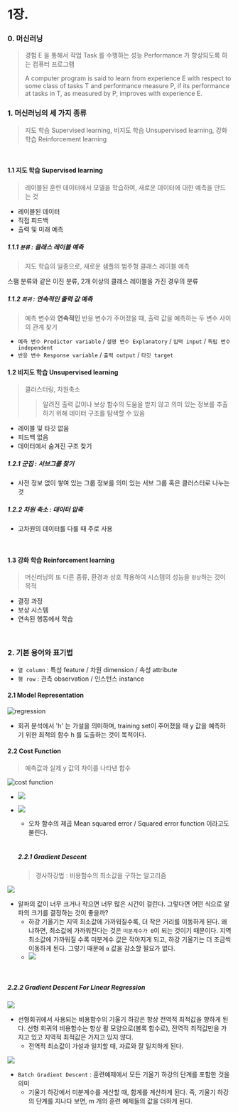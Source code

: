 # 1장. 

### 0. 머신러닝

> 경험 E 을 통해서 작업 Task 를 수행하는 성능 Performance 가 향상되도록 하는 컴퓨터 프로그램
>
> A computer program is said to learn from experience E with respect to some class of tasks T and performance measure P, if its performance at tasks in T, as measured by P, improves with experience E.

### 1. 머신러닝의 세 가지 종류

> 지도 학습 Supervised learning, 비지도 학습 Unsupervised learning, 강화 학습 Reinforcement learning

<br>

#### 1.1 지도 학습 Supervised learning

> 레이블된 훈련 데이터에서 모델을 학습하여, 새로운 데이터에 대한 예측을 만드는 것

- 레이블된 데이터
- 직접 피드백
- 출력 및 미래 예측

##### 1.1.1 `분류` : 클래스 레이블 예측

> 지도 학습의 일종으로, 새로운 샘플의 범주형 클래스 레이블 예측

스팸 분류와 같은 이진 분류, 2개 이상의 클래스 레이블을 가진 경우의 분류

##### 1.1.2 `회귀` : 연속적인 출력 값 예측

> 예측 변수와 **연속적인** 반응 변수가 주어졌을 때, 출력 값을 예측하는 두 변수 사이의 관계 찾기

- `예측 변수 Predictor variable` / `설명 변수 Explanatory` / `입력 input` / `독립 변수 independent` 
- `반응 변수 Response variable` / `출력 output` / `타깃 target` 



#### 1.2 비지도 학습 Unsupervised learning

> 클러스터링, 차원축소
>
> > 알려진 출력 값이나 보상 함수의 도움을 받지 않고 의미 있는 정보를 추출하기 위해 데이터 구조를 탐색할 수 있음

- 레이블 및 타깃 없음
- 피드백 없음
- 데이터에서 숨겨진 구조 찾기

##### 1.2.1 군집 : 서브그룹 찾기

- 사전 정보 없이 쌓여 있는 그룹 정보를 의미 있는 서브 그룹 혹은 클러스터로 나누는 것

##### 1.2.2 차원 축소 : 데이터 압축

- 고차원의 데이터를 다룰 때 주로 사용

<br>

#### 1.3 강화 학습 Reinforcement learning

> 머신러닝의 또 다른 종류, 환경과 상호 작용하여 시스템의 성능을 `향상`하는 것이 목적

- 결정 과정
- 보상 시스템
- 연속된 행동에서 학습

<br>

### 2. 기본 용어와 표기법

- `열 column` : 특성 feature / 차원 dimension / 속성 attribute
- `행 row` : 관측 observation / 인스턴스 instance

#### 2.1 Model Representation

![regression](https://d3c33hcgiwev3.cloudfront.net/imageAssetProxy.v1/H6qTdZmYEeaagxL7xdFKxA_2f0f671110e8f7446bb2b5b2f75a8874_Screenshot-2016-10-23-20.14.58.png?expiry=1578355200000&hmac=7Z59gUdr1LaB25IT3d7t9x7iQuoUbhhu_jf98ik1I7U)

- 회귀 분석에서 'h' 는 가설을 의미하며, training set이 주어졌을 때 y 값을 예측하기 위한 최적의 함수 h 를 도출하는 것이 목적이다.



#### 2.2 Cost Function

>  예측값과 실제 y 값의 차이를 나타낸 함수

![cost function](https://d3c33hcgiwev3.cloudfront.net/imageAssetProxy.v1/R2YF5Lj3EeajLxLfjQiSjg_110c901f58043f995a35b31431935290_Screen-Shot-2016-12-02-at-5.23.31-PM.png?expiry=1578355200000&hmac=GcZX1qg9PLlWZ3oxs_m5g-p2BIk_t0T6YQgUpL2yT88)



- ![](C:\Users\user\AppData\Roaming\Typora\typora-user-images\image-20200106082019783.png)

- ![](C:\Users\user\AppData\Roaming\Typora\typora-user-images\image-20200106083023159.png)

  - 오차 함수의 제곱  Mean squared error / Squared error function 이라고도 불린다.

  <br>

  ##### 2.2.1 Gradient Descent

  > 경사하강법 : 비용함수의 최소값을 구하는 알고리즘

![](C:\Users\user\AppData\Roaming\Typora\typora-user-images\image-20200107083514584.png)

- 알파의 값이 너무 크거나 작으면 너무 많은 시간이 걸린다. 그렇다면 어떤 식으로 알파의 크기를 결정하는 것이 좋을까?
  - 하강 기울기는 지역 최소값에 가까워질수록, 더 작은 거리를 이동하게 된다. 왜냐하면, 최소값에 가까워진다는 것은 `미분계수가 0`이 되는 것이기 때문이다. 지역 최소값에 가까워질 수록 미분계수 값은 작아지게 되고, 하강 기울기는 더 조금씩 이동하게 된다. 그렇기 때문에 `α` 값을 감소할 필요가 없다.
  - ![](C:\Users\user\AppData\Roaming\Typora\typora-user-images\image-20200107084152058.png)

<br>

##### 2.2.2 Gradient Descent For Linear Regression

![](C:\Users\user\AppData\Roaming\Typora\typora-user-images\image-20200107085825070.png)

- 선형회귀에서 사용되는 비용함수의 기울기 하강은 항상 전역적 최적값을 향하게 된다. 선형 회귀의 비용함수는 항상 활 모양으로(볼록 함수로), 전역적 최적값만을 가지고 있고 지역적 최적값은 가지고 있지 않다.  
  - 전역적 최소값이 가설과 일치할 때, 자료와 잘 일치하게 된다.

![](C:\Users\user\AppData\Roaming\Typora\typora-user-images\image-20200107085852725.png)

- `Batch Gradient Descent` : 훈련예제에서 모든 기울기 하강의 단계를 포함한 것을 의미
  - 기울기 하강에서 미분계수를 계산할 때, 합계를 계산하게 된다. 즉, 기울기 하강의 단계를 지나다 보면, m 개의 훈련 예제들의 값을 더하게 된다. 